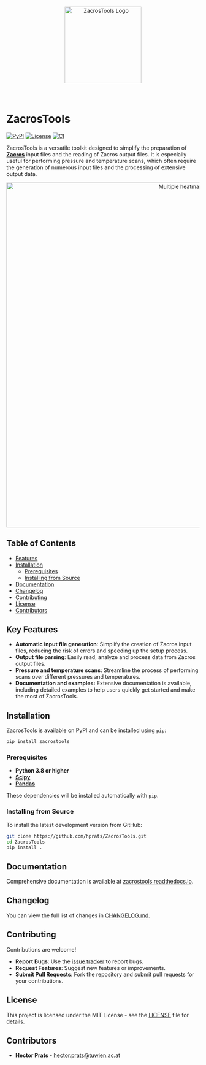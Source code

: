<header style="text-align: center; padding: 20px;">
    <img src="https://github.com/hprats/ZacrosTools/blob/main/docs/images/logo_without_background.png?raw=true" alt="ZacrosTools Logo" width="200"/>
</header>

# ZacrosTools

[![PyPI](https://img.shields.io/pypi/v/zacrostools)](https://pypi.org/project/zacrostools/)
[![License](https://img.shields.io/github/license/hprats/ZacrosTools)](https://github.com/hprats/ZacrosTools/blob/main/LICENSE)
[![CI](https://github.com/hprats/ZacrosTools/actions/workflows/ci.yml/badge.svg)](https://github.com/hprats/ZacrosTools/actions/workflows/ci.yml)

ZacrosTools is a versatile toolkit designed to simplify the preparation of **[Zacros](https://zacros.org/)** input files and the reading of Zacros output files. It is especially useful for performing pressure and temperature scans, which often require the generation of numerous input files and the processing of extensive output data.

<div style="text-align: center;"> <img src="https://github.com/hprats/ZacrosTools/blob/main/examples/DRM_on_PtHfC/multiple_heatmaps.png?raw=true" alt="Multiple heatmaps" width="900"/> </div>

## Table of Contents

- [Features](#features)
- [Installation](#installation)
  - [Prerequisites](#prerequisites)
  - [Installing from Source](#installing-from-source)
- [Documentation](#documentation)
- [Changelog](#changelog)
- [Contributing](#contributing)
- [License](#license)
- [Contributors](#contributors)

## Key Features

- **Automatic input file generation**: Simplify the creation of Zacros input files, reducing the risk of errors and speeding up the setup process.
- **Output file parsing**: Easily read, analyze and process data from Zacros output files.
- **Pressure and temperature scans**: Streamline the process of performing scans over different pressures and temperatures.
- **Documentation and examples:** Extensive documentation is available, including detailed examples to help users quickly get started and make the most of ZacrosTools.

## Installation

ZacrosTools is available on PyPI and can be installed using `pip`:

```bash
pip install zacrostools
```

### Prerequisites

- **Python 3.8 or higher**
- **[Scipy](https://scipy.org/)**
- **[Pandas](https://pandas.pydata.org/)**

These dependencies will be installed automatically with `pip`.

### Installing from Source

To install the latest development version from GitHub:

```bash
git clone https://github.com/hprats/ZacrosTools.git
cd ZacrosTools
pip install .
```

## Documentation

Comprehensive documentation is available at [zacrostools.readthedocs.io](https://zacrostools.readthedocs.io/en/latest/).

## Changelog

You can view the full list of changes in [CHANGELOG.md](./CHANGELOG.md).

## Contributing

Contributions are welcome!

- **Report Bugs**: Use the [issue tracker](https://github.com/hprats/ZacrosTools/issues) to report bugs.
- **Request Features**: Suggest new features or improvements.
- **Submit Pull Requests**: Fork the repository and submit pull requests for your contributions.

## License

This project is licensed under the MIT License - see the [LICENSE](LICENSE) file for details.

## Contributors

- **Hector Prats** - [hector.prats@tuwien.ac.at](mailto:hector.prats@tuwien.ac.at)